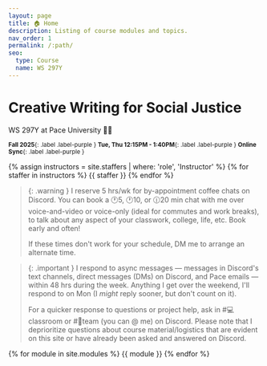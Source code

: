 ```yaml
---
layout: page
title: 🏠 Home
description: Listing of course modules and topics.
nav_order: 1
permalink: /:path/
seo:
  type: Course
  name: WS 297Y
---
```


# Creative Writing for Social Justice
<p class="fs-6 fw-300">WS 297Y at Pace University 👋🏾</p>


<small>**Fall 2025**{: .label .label-purple } **Tue, Thu 12:15PM - 1:40PM**{: .label .label-purple } **Online Sync**{: .label .label-purple }</small>


{% assign instructors = site.staffers | where: 'role', 'Instructor' %}
{% for staffer in instructors %}
{{ staffer }}
{% endfor %}

> {: .warning }
> I reserve 5 hrs/wk for by-appointment coffee chats on Discord. You can book a 🕐5, 🕐10, or 🕧20 min chat with me over voice-and-video or voice-only (ideal for commutes and work breaks), to talk about any aspect of your classwork, college, life, etc. Book early and often!
>
> If these times don't work for your schedule, DM me to arrange an alternate time. 

> {: .important }
> I respond to async messages — messages in Discord's text channels, direct messages (DMs) on Discord, and Pace emails — within 48 hrs during the week. Anything I get over the weekend, I'll respond to on Mon (I *might* reply sooner, but don't count on it). 
>
> For a quicker response to questions or project help, ask in #💻classroom or #🔢team (you can @ me) on Discord. Please note that I deprioritize questions about course material/logistics that are evident on this site or have already been asked and answered on Discord.

{% for module in site.modules %}
{{ module }}
{% endfor %}